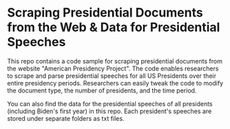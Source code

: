 # Scraping Presidential Documents from the Web & Data for Presidential Speeches 

This repo contains a code sample for scraping presidential documents from the website "American Presidency Project". The code enables researchers to scrape and parse presidential speeches for all US Presidents over their entire presidency periods. Researchers can easily tweak the code to modify the document type, the number of presidents, and the time period.

You can also find the data for the presidential speeches of all presidents (including Biden's first year) in this repo. Each president's speeches are stored under separate folders as txt files.
